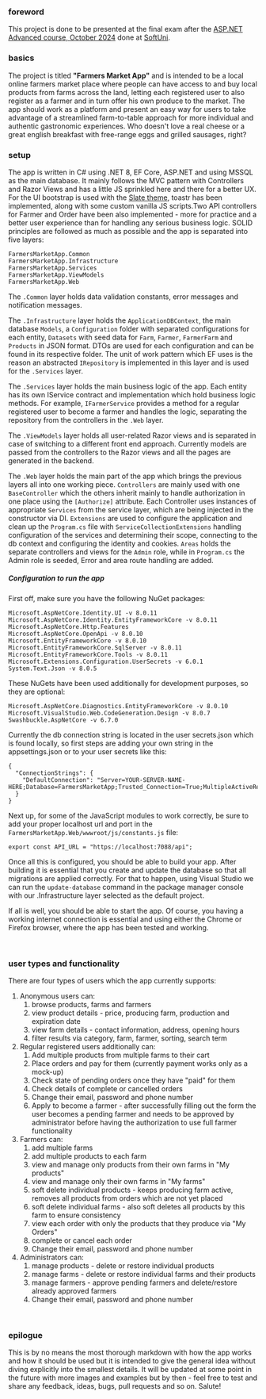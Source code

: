 ### foreword
This project is done to be presented at the final exam after the [ASP.NET Advanced course, October 2024](https://softuni.bg/trainings/4708/asp-net-advanced-october-2024) done at [SoftUni](https://softuni.bg/). 
<br>

### basics
The project is titled **"Farmers Market App"** and is intended to be a local online farmers market place where people can have access to and buy local products from farms across the land, letting each registered user to also register as a farmer and in turn offer his own produce to the market. The app should work as a platform and present an easy way for users to take advantage of a streamlined farm-to-table approach for more individual and authentic gastronomic experiences. Who doesn't love a real cheese or a great english breakfast with free-range eggs and grilled sausages, right?
<br>

### setup

The app is written in C# using .NET 8, EF Core, ASP.NET and using MSSQL as the main database. It mainly follows the MVC pattern with Controllers and Razor Views and has a little JS sprinkled here and there for a better UX. For the UI bootstrap is used with the [Slate theme](https://bootswatch.com/slate/), toastr has been implemented, along with some custom vanilla JS scripts.Two API controllers for Farmer and Order have been also implemented - more for practice and a better user experience than for handling any serious business logic. SOLID principles are followed as much as possible and the app is separated into five layers:

```
FarmersMarketApp.Common
FarmersMarketApp.Infrastructure
FarmersMarketApp.Services
FarmersMarketApp.ViewModels
FarmersMarketApp.Web
```

The `.Common` layer holds data validation constants, error messages and notification messages.

The `.Infrastructure` layer holds the `ApplicationDBContext`, the main database `Models`, a `Configuration` folder with separated configurations for each entity, `Datasets` with seed data for `Farm`, `Farmer`, `FarmerFarm` and `Products` in JSON format. DTOs are used for each configuration and can be found in its respective folder. The unit of work pattern which EF uses is the reason an abstracted `IRepository` is implemented in this layer and is used for the `.Services` layer.

The `.Services` layer holds the main business logic of the app. Each entity has its own IService contract and implementation which hold business logic methods. For example, `IFarmerService` provides a method for a regular registered user to become a farmer and handles the logic, separating the repository from the controllers in the `.Web` layer.

The `.ViewModels` layer holds all user-related Razor views and is separated in case of switching to a different front end approach. Currently models are passed from the controllers to the Razor views and all the pages are generated in the backend.

The `.Web` layer holds the main part of the app which brings the previous layers all into one working piece. `Controllers` are mainly used with one `BaseController` which the others inherit mainly to handle authorization in one place using the `[Authorize]` attribute. Each Controller uses instances of appropriate `Services` from the service layer, which are being injected in the constructor via DI. `Extensions` are used to configure the application and clean up the `Program.cs` file with `ServiceCollectionExtensions` handling  configuration of the services and determining their scope, connecting to the db context and configuring the identity and cookies. `Areas` holds the separate controllers and views for the `Admin` role, while in `Program.cs` the Admin role is seeded, Error and area route handling are added. 

##### Configuration to run the app

First off, make sure you have the following NuGet packages:

```
Microsoft.AspNetCore.Identity.UI -v 8.0.11
Microsoft.AspNetCore.Identity.EntityFrameworkCore -v 8.0.11
Microsoft.AspNetCore.Http.Features
Microsoft.AspNetCore.OpenApi -v 8.0.10
Microsoft.EntityFrameworkCore -v 8.0.10
Microsoft.EntityFrameworkCore.SqlServer -v 8.0.11
Microsoft.EntityFrameworkCore.Tools -v 8.0.11
Microsoft.Extensions.Configuration.UserSecrets -v 6.0.1
System.Text.Json -v 8.0.5
```

These NuGets have been used additionally for development purposes, so they are optional: 
```
Microsoft.AspNetCore.Diagnostics.EntityFrameworkCore -v 8.0.10
Microsoft.VisualStudio.Web.CodeGeneration.Design -v 8.0.7
Swashbuckle.AspNetCore -v 6.7.0
```

Currently the db connection string is located in the user secrets.json which is found locally, so first steps are adding your own string in the appsettings.json or to your user secrets like this:

```
{
  "ConnectionStrings": {
    "DefaultConnection": "Server=YOUR-SERVER-NAME-HERE;Database=FarmersMarketApp;Trusted_Connection=True;MultipleActiveResultSets=true;TrustServerCertificate=true;"
  }
}
```

Next up, for some of the JavaScript modules to work correctly, be sure to add your proper localhost url and port in the `FarmersMarketApp.Web/wwwroot/js/constants.js` file:

```
export const API_URL = "https://localhost:7088/api";
```
Once all this is configured, you should be able to build your app. After building it is essential that you create and update the database so that all migrations are applied correctly.
For that to happen, using Visual Studio we can run the `update-database` command in the package manager console with our .Infrastructure layer selected as the default project.

If all is well, you should be able to start the app. Of course, you having a working internet connection is essential and using either the Chrome or Firefox browser, where the app has been tested and working.

<br>

### user types and functionality

There are four types of users which the app currently supports:

1. Anonymous users can:
    1. browse products, farms and farmers
    2. view product details - price, producing farm, production and expiration date
    3. view farm details - contact information, address, opening hours
    4. filter results via category, farm, farmer, sorting, search term
2. Regular registered users additionally can:
    1. Add multiple products from multiple farms to their cart
    2. Place orders and pay for them (currently payment works only as a mock-up)
    3. Check state of pending orders once they have "paid" for them
    4. Check details of complete or cancelled orders
    5. Change their email, password and phone number
    6. Apply to become a farmer - after successfully filling out the form the user becomes a pending farmer and needs to be approved by administrator before having the authorization to use full farmer functionality
3. Farmers can:
    1. add multiple farms
    2. add multiple products to each farm
    3. view and manage only products from their own farms in "My products"
    4. view and manage only their own farms in "My farms"
    3. soft delete individual products - keeps producing farm active, removes all products from orders which are not yet placed
    4. soft delete individual farms - also soft deletes all products by this farm to ensure consistency
    5. view each order with only the products that they produce via "My Orders"
    6. complete or cancel each order
    7. Change their email, password and phone number
4. Administrators can:
    1. manage products - delete or restore individual products
    2. manage farms - delete or restore individual farms and their products
    3. manage farmers - approve pending farmers and delete/restore already approved farmers
    4. Change their email, password and phone number
<br>

### epilogue
This is by no means the most thorough markdown with how the app works and how it should be used but it is intended to give the general idea without diving explicitly into the smallest details. It will be updated at some point in the future with more images and examples but by then - feel free to test and share any feedback, ideas, bugs, pull requests and so on. Salute!
